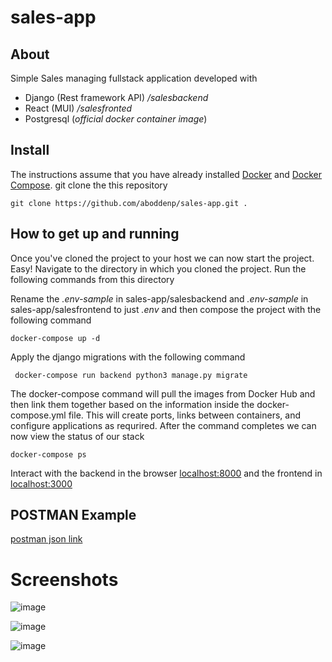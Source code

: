 # sales-app

## About 

Simple Sales managing fullstack application developed with 
* Django (Rest framework API) */salesbackend*
* React (MUI) */salesfronted*
* Postgresql (*official docker container image*)

## Install

The instructions assume that you have already installed [Docker](https://docs.docker.com/installation/) and [Docker Compose](https://docs.docker.com/compose/install/). 
git clone the this repository

    
    git clone https://github.com/aboddenp/sales-app.git .
    
## How to get up and running
Once you've cloned the project to your host we can now start the project. Easy! Navigate to the directory in which you cloned the project. Run the following commands from this directory 

Rename the *.env-sample* in sales-app/salesbackend and *.env-sample* in sales-app/salesfrontend to just *.env* and then compose the project with the following command
    

    docker-compose up -d
    
Apply the django migrations with the following command 

     docker-compose run backend python3 manage.py migrate 
     
The  docker-compose command will pull the images from Docker Hub and then link them together based on the information inside the docker-compose.yml file. This will create ports, links between containers, and configure applications as requrired. After the command completes we can now view the status of our stack

    docker-compose ps
    
Interact with the backend in the browser [localhost:8000](http://localhost:8000/) and the frontend in [localhost:3000](http://localhost:3000/)

## POSTMAN Example 

   [postman json link](https://www.getpostman.com/collections/2d61af62d57744e25257)
   
# Screenshots 
![image](https://user-images.githubusercontent.com/43423531/144917341-5d58a358-aad5-48e9-aedb-0a16c064e04d.png)

![image](https://user-images.githubusercontent.com/43423531/144917482-45e17981-af75-41e1-804d-86123927b7e7.png)

![image](https://user-images.githubusercontent.com/43423531/144917548-d7d721c3-a29d-441d-88bf-c9ff597f9fcf.png)
